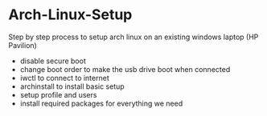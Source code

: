 # Arch-Linux-Setup
Step by step process to setup arch linux on an existing windows laptop (HP Pavilion)

- disable secure boot
- change boot order to make the usb drive boot when connected
- iwctl to connect to internet
- archinstall to install basic setup
- setup profile and users
- install required packages for everything we need
